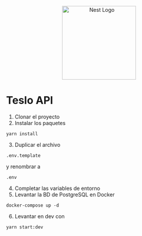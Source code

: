 <p align="center">
  <a href="http://nestjs.com/" target="blank"><img src="https://nestjs.com/img/logo-small.svg" width="200" alt="Nest Logo" /></a>
</p>


# Teslo API
1. Clonar el proyecto
2. Instalar los paquetes 
```
yarn install
```
3. Duplicar el archivo 
```
.env.template 
``` 
y renombrar a 
```
.env
```
4. Completar las variables de entorno
5. Levantar la BD de PostgreSQL en Docker
```
docker-compose up -d
```
6. Levantar en dev con 
```
yarn start:dev
```